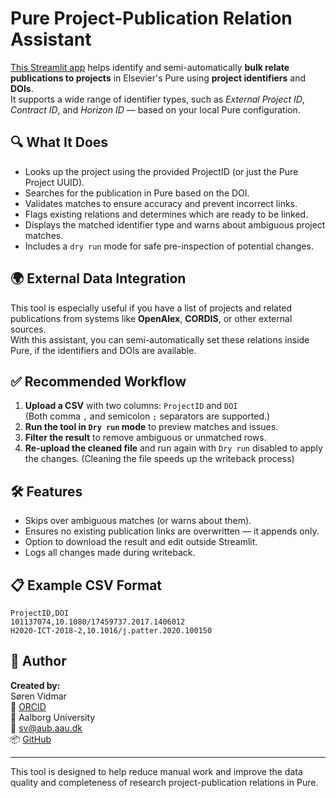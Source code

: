 
# Pure Project-Publication Relation Assistant

[This Streamlit app](https://pure-project-publication-relation-assistant.streamlit.app/) helps identify and semi-automatically **bulk relate publications to projects** in Elsevier's Pure using **project identifiers** and **DOIs**.  
It supports a wide range of identifier types, such as _External Project ID_, _Contract ID_, and _Horizon ID_ — based on your local Pure configuration.

## 🔍 What It Does

- Looks up the project using the provided ProjectID (or just the Pure Project UUID).
- Searches for the publication in Pure based on the DOI.
- Validates matches to ensure accuracy and prevent incorrect links.
- Flags existing relations and determines which are ready to be linked.
- Displays the matched identifier type and warns about ambiguous project matches.
- Includes a `dry run` mode for safe pre-inspection of potential changes.

## 🌍 External Data Integration

This tool is especially useful if you have a list of projects and related publications from systems like **OpenAlex**, **CORDIS**, or other external sources.  
With this assistant, you can semi-automatically set these relations inside Pure, if the identifiers and DOIs are available.

## ✅ Recommended Workflow

1. **Upload a CSV** with two columns: `ProjectID` and `DOI`  
   (Both comma `,` and semicolon `;` separators are supported.)
2. **Run the tool in `Dry run` mode** to preview matches and issues.
3. **Filter the result** to remove ambiguous or unmatched rows.
4. **Re-upload the cleaned file** and run again with `Dry run` disabled to apply the changes. (Cleaning the file speeds up the writeback process)

## 🛠️ Features

- Skips over ambiguous matches (or warns about them).
- Ensures no existing publication links are overwritten — it appends only.
- Option to download the result and edit outside Streamlit.
- Logs all changes made during writeback.

## 📋 Example CSV Format

```csv
ProjectID,DOI
101137074,10.1080/17459737.2017.1406012
H2020-ICT-2018-2,10.1016/j.patter.2020.100150
```

## 👤 Author

**Created by:**  
Søren Vidmar  
🔗 [ORCID](https://orcid.org/0000-0003-3055-6053)  
🏫 Aalborg University  
📧 [sv@aub.aau.dk](mailto:sv@aub.aau.dk)  
📦 [GitHub](https://github.com/svidmar)

---

This tool is designed to help reduce manual work and improve the data quality and completeness of research project-publication relations in Pure.
